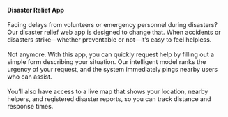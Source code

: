 **Disaster Relief App** <br> <br>
Facing delays from volunteers or emergency personnel during disasters? Our disaster relief web app is designed to change that. When accidents or disasters strike—whether preventable or not—it’s easy to feel helpless.<br> <br>
Not anymore. With this app, you can quickly request help by filling out a simple form describing your situation. Our intelligent model ranks the urgency of your request, and the system immediately pings nearby users who can assist.<br> <br> You’ll also have access to a live map that shows your location, nearby helpers, and registered disaster reports, so you can track distance and response times.
